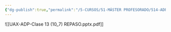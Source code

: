 ```yaml
---
{"dg-publish":true,"permalink":"/5-CURSOS/51-MÁSTER PROFESORADO/514-ADP/Repaso ADP/"}
---
```


![[UAX-ADP-Clase 13 (10_7) REPASO.pptx.pdf]]